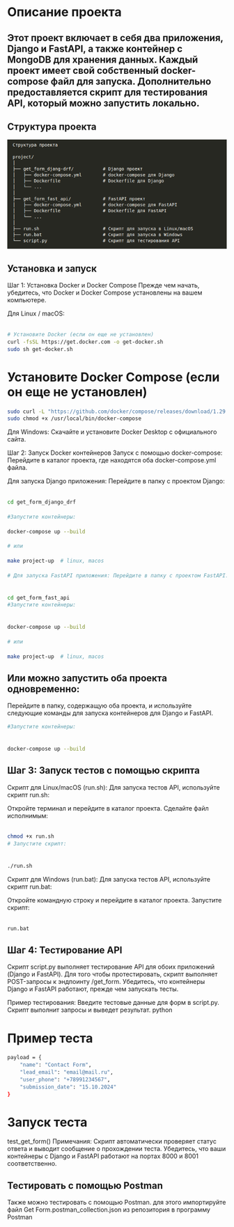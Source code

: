 
# Описание проекта
## Этот проект включает в себя два приложения, Django и FastAPI, а также контейнер с MongoDB для хранения данных. Каждый проект имеет свой собственный docker-compose файл для запуска. Дополнительно предоставляется скрипт для тестирования API, который можно запустить  локально.

## Структура проекта

![Sxema](project_folders.png)

## Установка и запуск
Шаг 1: Установка Docker и Docker Compose
Прежде чем начать, убедитесь, что Docker и Docker Compose установлены на вашем компьютере.

Для Linux / macOS:
``` bash

# Установите Docker (если он еще не установлен)
curl -fsSL https://get.docker.com -o get-docker.sh
sudo sh get-docker.sh
```

# Установите Docker Compose (если он еще не установлен)
``` bash 
sudo curl -L "https://github.com/docker/compose/releases/download/1.29.2/docker-compose-$(uname -s)-$(uname -m)" -o /usr/local/bin/docker-compose
sudo chmod +x /usr/local/bin/docker-compose
```
Для Windows:
Скачайте и установите Docker Desktop с официального сайта.

Шаг 2: Запуск Docker контейнеров
Запуск с помощью docker-compose:
Перейдите в каталог проекта, где находятся оба docker-compose.yml файла.

Для запуска Django приложения: Перейдите в папку с проектом Django:

``` bash

cd get_form_django_drf

#Запустите контейнеры:

docker-compose up --build

# или 

make project-up  # linux, macos

# Для запуска FastAPI приложения: Перейдите в папку с проектом FastAPI:


cd get_form_fast_api
#Запустите контейнеры:


docker-compose up --build

# или

make project-up  # linux, macos

```

## Или можно запустить оба проекта одновременно:
Перейдите в папку, содержащую оба проекта, и используйте следующие команды для запуска контейнеров для Django и FastAPI.

``` bash 
#Запустите контейнеры:


docker-compose up --build

```


## Шаг 3: Запуск тестов с помощью скрипта
Скрипт для Linux/macOS (run.sh):
Для запуска тестов API, используйте скрипт run.sh:

Откройте терминал и перейдите в каталог проекта.
Сделайте файл исполнимым:
``` bash

chmod +x run.sh
# Запустите скрипт:


./run.sh

```

Скрипт для Windows (run.bat):
Для запуска тестов API, используйте скрипт run.bat:

Откройте командную строку и перейдите в каталог проекта.
Запустите скрипт:
``` bash

run.bat

```

## Шаг 4: Тестирование API
Скрипт script.py выполняет тестирование API для обоих приложений (Django и FastAPI). Для того чтобы протестировать, скрипт выполняет POST-запросы к эндпоинту /get_form. Убедитесь, что контейнеры Django и FastAPI работают, прежде чем запускать тесты.

Пример тестирования:
Введите тестовые данные для форм в script.py.
Скрипт выполнит запросы и выведет результат.
python

# Пример теста
``` bash
payload = {
    "name": "Contact Form",
    "lead_email": "email@mail.ru",
    "user_phone": "+78991234567",
    "submission_date": "15.10.2024"
}

```

# Запуск теста
test_get_form()
Примечания:
Скрипт автоматически проверяет статус ответа и выводит сообщение о прохождении теста.
Убедитесь, что ваши контейнеры с Django и FastAPI работают на портах 8000 и 8001 соответственно.

## Тестировать  с помощью Postman
Также можно  тестировать  с помощью Postman. для этого импортируйте файл Get Form.postman_collection.json из репозитория в программу Postman